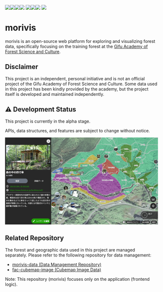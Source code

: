 <img src="https://img.shields.io/badge/-Svelte-FF3E00.svg?logo=svelte&style=flat"><img src="https://img.shields.io/badge/-TypeScript-FFFFFF.svg?logo=typescript&style=flat"><img src="https://img.shields.io/badge/-TailWindCSS-1572B6.svg?logo=tailwindcss&style=flat"><img src="https://img.shields.io/badge/-Python-F9DC3E.svg?logo=python&style=flat">
<img src="https://img.shields.io/badge/-WebGL-990000.svg?logo=webgl&style=flat"><img src="https://img.shields.io/badge/-MapLibre GL JS-396CB2.svg?logo=maplibre&style=flat"><img src="https://img.shields.io/badge/-Three.js-000000.svg?logo=threedotjs&style=flat">
<img src="https://img.shields.io/badge/-GitHub-181717.svg?logo=github&style=flat">

# morivis

morivis is an open-source web platform for exploring and visualizing forest data, specifically focusing on the training forest at the [Gifu Academy of Forest Science and Culture](https://www.forest.ac.jp/).

## Disclaimer

This project is an independent, personal initiative and is not an official project of the Gifu Academy of Forest Science and Culture.
Some data used in this project has been kindly provided by the academy, but the project itself is developed and maintained independently.

## ⚠️ Development Status

This project is currently in the alpha stage.

APIs, data structures, and features are subject to change without notice.

![alt text](image-1.png)

## Related Repository

The forest and geographic data used in this project are managed separately.
Please refer to the following repository for data management:

- [morivis-data (Data Management Repository)](https://github.com/forestacdev/morivis-data)
- [fac-cubemap-image (Cubemap Image Data)](https://github.com/forestacdev/fac-cubemap-image)

Note: This repository (morivis) focuses only on the application (frontend logic).
